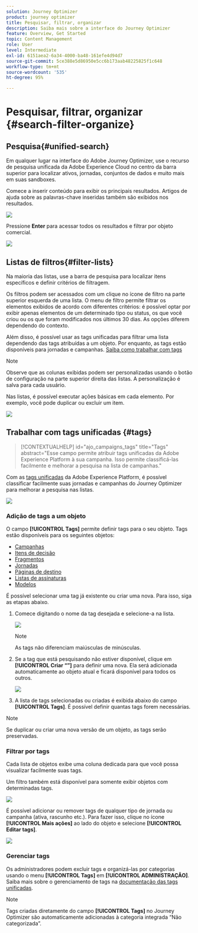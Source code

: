 ```yaml
---
solution: Journey Optimizer
product: journey optimizer
title: Pesquisar, filtrar, organizar
description: Saiba mais sobre a interface do Journey Optimizer
feature: Overview, Get Started
topic: Content Management
role: User
level: Intermediate
exl-id: 6151aea2-6a34-4000-ba48-161efe4d94d7
source-git-commit: 5ce388e5d86950e5cc6b173aab48225825f1c648
workflow-type: tm+mt
source-wordcount: '535'
ht-degree: 95%

---
```


# Pesquisar, filtrar, organizar {#search-filter-organize}

## Pesquisa{#unified-search}

Em qualquer lugar na interface do Adobe Journey Optimizer, use o recurso de pesquisa unificada da Adobe Experience Cloud no centro da barra superior para localizar ativos, jornadas, conjuntos de dados e muito mais em suas sandboxes.

Comece a inserir conteúdo para exibir os principais resultados. Artigos de ajuda sobre as palavras-chave inseridas também são exibidos nos resultados.

![](assets/unified-search.png)

Pressione **Enter** para acessar todos os resultados e filtrar por objeto comercial.

![](assets/search-and-filter.png)

## Listas de filtros{#filter-lists}

Na maioria das listas, use a barra de pesquisa para localizar itens específicos e definir critérios de filtragem.

Os filtros podem ser acessados com um clique no ícone de filtro na parte superior esquerda de uma lista. O menu de filtro permite filtrar os elementos exibidos de acordo com diferentes critérios: é possível optar por exibir apenas elementos de um determinado tipo ou status, os que você criou ou os que foram modificados nos últimos 30 dias. As opções diferem dependendo do contexto.

Além disso, é possível usar as tags unificadas para filtrar uma lista dependendo das tags atribuídas a um objeto. Por enquanto, as tags estão disponíveis para jornadas e campanhas. [Saiba como trabalhar com tags](#tags)

>[!NOTE]
>
>Observe que as colunas exibidas podem ser personalizadas usando o botão de configuração na parte superior direita das listas. A personalização é salva para cada usuário.

Nas listas, é possível executar ações básicas em cada elemento. Por exemplo, você pode duplicar ou excluir um item.

![](assets/journey4.png)

## Trabalhar com tags unificadas {#tags}

>[!CONTEXTUALHELP]
>id="ajo_campaigns_tags"
>title="Tags"
>abstract="Esse campo permite atribuir tags unificadas da Adobe Experience Platform à sua campanha. Isso permite classificá-las facilmente e melhorar a pesquisa na lista de campanhas."

Com as [tags unificadas](https://experienceleague.adobe.com/docs/experience-platform/administrative-tags/overview.html?lang=pt-BR) da Adobe Experience Platform, é possível classificar facilmente suas jornadas e campanhas do Journey Optimizer para melhorar a pesquisa nas listas.

![](../rn/assets/do-not-localize/campaigns-tag.gif)


### Adição de tags a um objeto

O campo **[!UICONTROL Tags]** permite definir tags para o seu objeto. Tags estão disponíveis para os seguintes objetos:

* [Campanhas](../campaigns/create-campaign.md#create)
* [Itens de decisão](../experience-decisioning/items.md)
* [Fragmentos](../content-management/fragments.md)
* [Jornadas](../building-journeys/journey-gs.md#change-properties)
* [Páginas de destino](../landing-pages/create-lp.md)
* [Listas de assinaturas](../landing-pages/subscription-list.md)
* [Modelos](../content-management/content-templates.md)

É possível selecionar uma tag já existente ou criar uma nova. Para isso, siga as etapas abaixo.

1. Comece digitando o nome da tag desejada e selecione-a na lista.

   ![](assets/tags1.png)

   >[!NOTE]
   >
   > As tags não diferenciam maiúsculas de minúsculas.

1. Se a tag que está pesquisando não estiver disponível, clique em **[!UICONTROL Criar “”]** para definir uma nova. Ela será adicionada automaticamente ao objeto atual e ficará disponível para todos os outros.

   ![](assets/tags4.png)

1. A lista de tags selecionadas ou criadas é exibida abaixo do campo **[!UICONTROL Tags]**. É possível definir quantas tags forem necessárias.

>[!NOTE]
> 
> Se duplicar ou criar uma nova versão de um objeto, as tags serão preservadas.

### Filtrar por tags

Cada lista de objetos exibe uma coluna dedicada para que você possa visualizar facilmente suas tags.

Um filtro também está disponível para somente exibir objetos com determinadas tags.

![](assets/tags2.png)

É possível adicionar ou remover tags de qualquer tipo de jornada ou campanha (ativa, rascunho etc.). Para fazer isso, clique no ícone **[!UICONTROL Mais ações]** ao lado do objeto e selecione **[!UICONTROL Editar tags]**.

![](assets/tags3.png)

### Gerenciar tags

Os administradores podem excluir tags e organizá-las por categorias usando o menu **[!UICONTROL Tags]** em **[!UICONTROL ADMINISTRAÇÃO]**. Saiba mais sobre o gerenciamento de tags na [documentação das tags unificadas](https://experienceleague.adobe.com/docs/experience-platform/administrative-tags/ui/managing-tags.html?lang=pt-BR).

>[!NOTE]
>
> Tags criadas diretamente do campo **[!UICONTROL Tags]** no Journey Optimizer são automaticamente adicionadas à categoria integrada “Não categorizada”.
